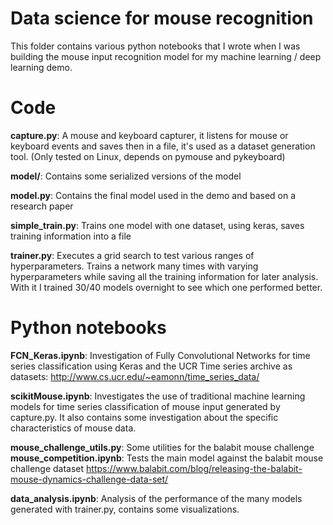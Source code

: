 # Data science for mouse recognition

This folder contains various python notebooks that I wrote when I was
building the mouse input recognition model for my machine learning / deep learning demo.

# Code

**capture.py**: A mouse and keyboard capturer, it listens for mouse or keyboard events and saves then in a file, it's used
as a dataset generation tool. (Only tested on Linux, depends on pymouse and pykeyboard)

**model/**: Contains some serialized versions of the model

**model.py**: Contains the final model used in the demo and based on a research paper

**simple_train.py**: Trains one model with one dataset, using keras, saves training information into a file

**trainer.py**: Executes a grid search to test various ranges of hyperparameters. Trains a network
many times with varying hyperparameters while saving all the training information for later analysis.
With it I trained 30/40 models overnight to see which one performed better.

# Python notebooks

**FCN_Keras.ipynb**: Investigation of Fully Convolutional Networks for time series classification using 
Keras and the UCR Time series archive as datasets: http://www.cs.ucr.edu/~eamonn/time_series_data/

**scikitMouse.ipynb**: Investigates the use of traditional machine learning models for time series
classification of mouse input generated by capture.py. It also contains some investigation about
the specific characteristics of mouse data.

**mouse_challenge_utils.py**: Some utilities for the balabit mouse challenge
**mouse_competition.ipynb**: Tests the main model against the balabit mouse challenge dataset
https://www.balabit.com/blog/releasing-the-balabit-mouse-dynamics-challenge-data-set/

**data_analysis.ipynb**: Analysis of the performance of the many models generated with trainer.py,
contains some visualizations.
